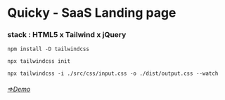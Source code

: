 # Quicky - SaaS Landing page

### stack : HTML5 x Tailwind x jQuery

```
npm install -D tailwindcss

npx tailwindcss init

npx tailwindcss -i ./src/css/input.css -o ./dist/output.css --watch
```

###### [=>Demo](https://quicky-mbdev.netlify.app/)
